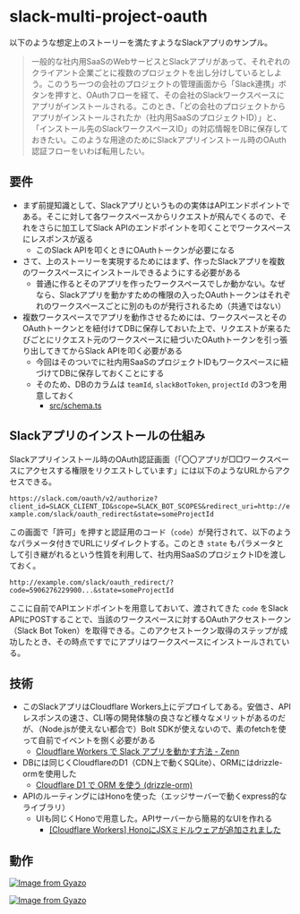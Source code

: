 # slack-multi-project-oauth

以下のような想定上のストーリーを満たすようなSlackアプリのサンプル。

> 一般的な社内用SaaSのWebサービスとSlackアプリがあって、それぞれのクライアント企業ごとに複数のプロジェクトを出し分けしているとしよう。このうち一つの会社のプロジェクトの管理画面から「Slack連携」ボタンを押すと、OAuthフローを経て、その会社のSlackワークスペースにアプリがインストールされる。このとき、「どの会社のプロジェクトからアプリがインストールされたか（社内用SaaSのプロジェクトID）」と、「インストール先のSlackワークスペースID」の対応情報をDBに保存しておきたい。このような用途のためにSlackアプリインストール時のOAuth認証フローをいわば転用したい。

## 要件

- まず前提知識として、Slackアプリというものの実体はAPIエンドポイントである。そこに対して各ワークスペースからリクエストが飛んでくるので、それをさらに加工してSlack APIのエンドポイントを叩くことでワークスペースにレスポンスが返る
  - このSlack APIを叩くときにOAuthトークンが必要になる
- さて、上のストーリーを実現するためにはまず、作ったSlackアプリを複数のワークスペースにインストールできるようにする必要がある
  - 普通に作るとそのアプリを作ったワークスペースでしか動かない。なぜなら、Slackアプリを動かすための権限の入ったOAuthトークンはそれぞれのワークスペースごとに別のものが発行されるため（共通ではない）
- 複数ワークスペースでアプリを動作させるためには、ワークスペースとそのOAuthトークンとを紐付けてDBに保存しておいた上で、リクエストが来るたびごとにリクエスト元のワークスペースに紐づいたOAuthトークンを引っ張り出してきてからSlack APIを叩く必要がある
  - 今回はそのついでに社内用SaaSのプロジェクトIDもワークスペースに紐づけてDBに保存しておくことにする
  - そのため、DBのカラムは `teamId`, `slackBotToken`, `projectId` の3つを用意しておく
    - [src/schema.ts](https://github.com/kyonenya/slack-multi-project-oauth/blob/main/src/schema.ts)

## Slackアプリのインストールの仕組み

Slackアプリインストール時のOAuth認証画面（「〇〇アプリが□□ワークスペースにアクセスする権限をリクエストしています」には以下のようなURLからアクセスできる。

`https://slack.com/oauth/v2/authorize?client_id=SLACK_CLIENT_ID&scope=SLACK_BOT_SCOPES&redirect_uri=http://example.com/slack/oauth_redirect&state=someProjectId`

この画面で「許可」を押すと認証用のコード（`code`）が発行されて、以下のようなパラメータ付きでURLにリダイレクトする。このとき `state` もパラメータとして引き継がれるという性質を利用して、社内用SaaSのプロジェクトIDを渡しておく。

`http://example.com/slack/oauth_redirect/?code=5906276229900...&state=someProjectId`

ここに自前でAPIエンドポイントを用意しておいて、渡されてきた `code` をSlack APIにPOSTすることで、当該のワークスペースに対するOAuthアクセストークン（Slack Bot Token）を取得できる。このアクセストークン取得のステップが成功したとき、その時点ですでにアプリはワークスペースにインストールされている。

## 技術

- このSlackアプリはCloudflare Workers上にデプロイしてある。安価さ、APIレスポンスの速さ、CLI等の開発体験の良さなど様々なメリットがあるのだが、（Node.jsが使えない都合で）Bolt SDKが使えないので、素のfetchを使って自前でイベントを捌く必要がある
  - [Cloudflare Workers で Slack アプリを動かす方法 - Zenn](https://zenn.dev/seratch/articles/c370cf8de7f9f5#%E3%83%A9%E3%82%A4%E3%83%96%E3%83%A9%E3%83%AA%E3%81%A8%E3%81%8B%E4%BD%BF%E3%82%8F%E3%81%9A%E3%81%AB%E3%82%B7%E3%83%B3%E3%83%97%E3%83%AB%E3%81%AB%E5%AE%9F%E8%A3%85%E3%81%97%E3%81%A1%E3%82%83%E3%83%80%E3%83%A1%E3%81%AA%E3%81%AE%EF%BC%9F)
- DBには同じくCloudflareのD1（CDN上で動くSQLite）、ORMにはdrizzle-ormを使用した
  - [Cloudflare D1 で ORM を使う (drizzle-orm)](https://zenn.dev/mizchi/articles/d1-drizzle-orm)
- APIのルーティングにはHonoを使った（エッジサーバーで動くexpress的なライブラリ）
  - UIも同じくHonoで用意した。APIサーバーから簡易的なUIを作れる
    -  [[Cloudflare Workers] HonoにJSXミドルウェアが追加されました](https://zenn.dev/yusukebe/articles/c9bc1aa389cbd7#jsx%E3%81%AE%E4%B8%AD%E3%81%AB%E3%82%B9%E3%83%8B%E3%83%9A%E3%83%83%E3%83%88%E3%82%92%E6%8C%BF%E5%85%A5%E3%81%99%E3%82%8B)

## 動作

[![Image from Gyazo](https://t.gyazo.com/teams/nota/ac88fa46460aa6e58c271338dd628ce4.gif)](https://nota.gyazo.com/ac88fa46460aa6e58c271338dd628ce4)

[![Image from Gyazo](https://t.gyazo.com/teams/nota/5146ad99ccf2e9c246a5ba91029be805.gif)](https://nota.gyazo.com/5146ad99ccf2e9c246a5ba91029be805)
